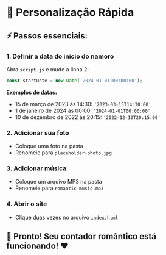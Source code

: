 # 🚀 Personalização Rápida

## ⚡ Passos essenciais:

### 1. **Definir a data do início do namoro**
Abra `script.js` e mude a linha 2:
```javascript
const startDate = new Date('2024-01-01T00:00:00');
```

**Exemplos de datas:**
- 15 de março de 2023 às 14:30: `'2023-03-15T14:30:00'`
- 1 de janeiro de 2024 às 00:00: `'2024-01-01T00:00:00'`
- 10 de dezembro de 2022 às 20:15: `'2022-12-10T20:15:00'`

### 2. **Adicionar sua foto**
- Coloque uma foto na pasta
- Renomeie para `placeholder-photo.jpg`

### 3. **Adicionar música**
- Coloque um arquivo MP3 na pasta
- Renomeie para `romantic-music.mp3`

### 4. **Abrir o site**
- Clique duas vezes no arquivo `index.html`

## 🎯 Pronto! Seu contador romântico está funcionando! ❤️ 